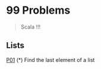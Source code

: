 # 99 Problems

> Scala !!!

## Lists

[P01](./src/main/scala/com.nickchen._99problems._01_lists/P01.scala) (*) Find the last element of a list